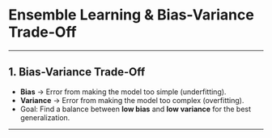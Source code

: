 # Ensemble Learning & Bias-Variance Trade-Off  

---

## 1. Bias-Variance Trade-Off  
- **Bias** → Error from making the model too simple (underfitting).  
- **Variance** → Error from making the model too complex (overfitting).  
- Goal: Find a balance between **low bias** and **low variance** for the best generalization.  

---
